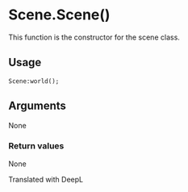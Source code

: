 # Scene.Scene()

This function is the constructor for the scene class.

## Usage

```
Scene:world();
```

## Arguments

None

### Return values

None

Translated with DeepL
